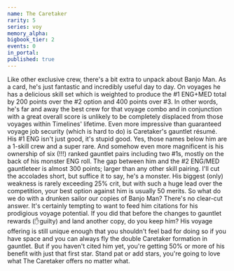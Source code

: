 ```yaml
---
name: The Caretaker
rarity: 5
series: voy
memory_alpha:
bigbook_tier: 2
events: 0
in_portal:
published: true
---
```


Like other exclusive crew, there's a bit extra to unpack about Banjo Man. As a card, he's just fantastic and incredibly useful day to day. On voyages he has a delicious skill set which is weighted to produce the #1 ENG+MED total by 200 points over the #2 option and 400 points over #3. In other words, he's far and away the best crew for that voyage combo and in conjunction with a great overall score is unlikely to be completely displaced from those voyages within Timelines' lifetime. Even more impressive than guaranteed voyage job security (which is hard to do) is Caretaker's gauntlet résumé.
His #1 ENG isn't just good, it's stupid good. Yes, those names below him are a 1-skill crew and a super rare. And somehow even more magnificent is his ownership of six (!!!) ranked gauntlet pairs including two #1s, mostly on the back of his monster ENG roll. The gap between him and the #2 ENG/MED gauntleteer is almost 300 points; larger than any other skill pairing. I'll cut the accolades short, but suffice it to say, he's a monster. His biggest (only) weakness is rarely exceeding 25% crit, but with such a huge lead over the competition, your best option against him is usually 50 merits.
So what do we do with a drunken sailor our copies of Banjo Man? There's no clear-cut answer. It's certainly tempting to want to feed him citations for his prodigious voyage potential. If you did that before the changes to gauntlet rewards (✋guilty) and land another copy, do you keep him? His voyage offering is still unique enough that you shouldn't feel bad for doing so if you have space and you can always fly the double Caretaker formation in gauntlet. But if you haven't cited him yet, you're getting 50% or more of his benefit with just that first star. Stand pat or add stars, you're going to love what The Caretaker offers no matter what.
